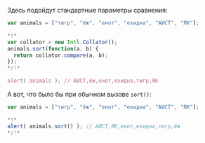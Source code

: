 Здесь подойдут стандартные параметры сравнения:

```js run
var animals = ["тигр", "ёж", "енот", "ехидна", "АИСТ", "ЯК"];

*!*
var collator = new Intl.Collator();
animals.sort(function(a, b) {
  return collator.compare(a, b);
});
*/!*

alert( animals ); // АИСТ,ёж,енот,ехидна,тигр,ЯК
```

А вот, что было бы при обычном вызове `sort()`:

```js run
var animals = ["тигр", "ёж", "енот", "ехидна", "АИСТ", "ЯК"];

*!*
alert( animals.sort() ); // АИСТ,ЯК,енот,ехидна,тигр,ёж
*/!*
```

